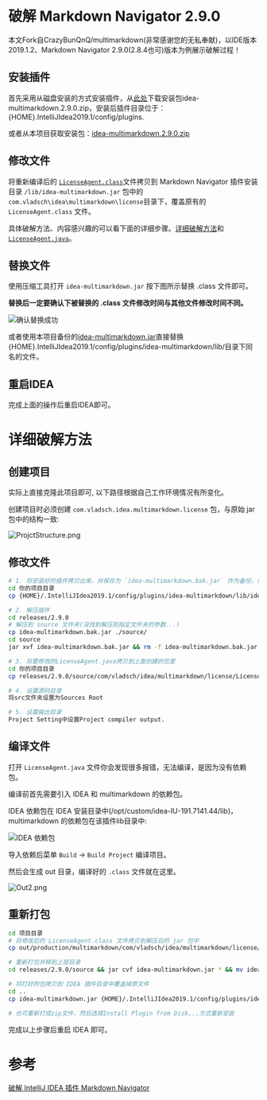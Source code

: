 # 破解 Markdown Navigator 2.9.0

本文Fork自CrazyBunQnQ/multimarkdown(非常感谢您的无私奉献)，以IDE版本2019.1.2、Markdown
Navigator 2.9.0(2.8.4也可)版本为例展示破解过程！

## 安装插件

首先采用从磁盘安装的方式安装插件，从[此处](https://plugins.jetbrains.com/plugin/7896-markdown-navigator)下载安装包idea-multimarkdown.2.9.0.zip，安装后插件目录位于：{HOME}.IntelliJIdea2019.1/config/plugins.

或者从本项目获取安装包：[idea-multimarkdown.2.9.0.zip](plugins/2.9.0/idea-multimarkdown.2.9.0.zip)

## 修改文件

将重新编译后的
[`LicenseAgent.class`](https://github.com/dcfenga/markdown-navigator/tree/master/releases/2.9.0)文件拷贝到
Markdown Navigator 插件安装目录 `/lib/idea-multimarkdown.jar`
包中的`com.vladsch\idea\multimarkdown\license`目录下，覆盖原有的`LicenseAgent.class`
文件。

具体破解方法、内容感兴趣的可以看下面的详细步骤。[详细破解方法](#详细破解方法)和
[`LicenseAgent.java`](https://github.com/dcfenga/markdown-navigator/tree/master/src/com/vladsch/idea/multimarkdown/license)。

## 替换文件

使用压缩工具打开 `idea-multimarkdown.jar` 按下图所示替换 .class 文件即可。

**替换后一定要确认下被替换的 .class 文件修改时间与其他文件修改时间不同。**

![确认替换成功](doc/ClassReplace.png)

或者使用本项目备份的[idea-multimarkdown.jar](releases/2.9.0/idea-multimarkdown.jar)直接替换{HOME}.IntelliJIdea2019.1/config/plugins/idea-multimarkdown/lib/目录下同名的文件。

## 重启IDEA

完成上面的操作后重启IDEA即可。

# 详细破解方法

## 创建项目

实际上直接克隆此项目即可, 以下路径根据自己工作环境情况有所变化。

创建项目时必须创建 `com.vladsch.idea.multimarkdown.license` 包，与原始
jar包中的结构一致:

![ProjctStructure.png](doc/ProjctStructure.png)

## 修改文件

```bash
# 1. 将安装好的插件拷贝出来，并保存为 `idea-multimarkdown.bak.jar` 作为备份，或者解压下载的文件idea-multimarkdown.2.9.0.zip
cd 你的项目目录
cp {HOME}/.IntelliJIdea2019.1/config/plugins/idea-multimarkdown/lib/idea-multimarkdown.jar ./releases/2.9.0/idea-multimarkdown.bak.jar

# 2. 解压插件
cd releases/2.9.0
# 解压到 source 文件夹(没找到解压到指定文件夹的参数...)
cp idea-multimarkdown.bak.jar ./source/
cd source
jar xvf idea-multimarkdown.bak.jar && rm -f idea-multimarkdown.bak.jar

# 3. 将要修改的LicenseAgent.java拷贝到上面创建的包里
cd 你的项目目录
cp releases/2.9.0/source/com/vladsch/idea/multimarkdown/license/LicenseAgent.java src/com/vladsch/idea/multimarkdown/license/

# 4. 设置源码目录
将src文件夹设置为Sources Root

# 5. 设置输出目录
Project Setting中设置Project compiler output.
```

## 编译文件

打开 `LicenseAgent.java` 文件你会发现很多报错，无法编译，是因为没有依赖包。

编译前首先需要引入 IDEA 和 multimarkdown 的依赖包。

IDEA 依赖包在 IDEA
安装目录中(/opt/custom/idea-IU-191.7141.44/lib)，multimarkdown
的依赖包在该插件lib目录中:

![IDEA 依赖包](doc/Library.png)

导入依赖后菜单 `Build` → `Build Project` 编译项目。

然后会生成 out 目录，编译好的 `.class` 文件就在这里。

![Out2.png](doc/Out2.png)

## 重新打包

```bash
cd 项目目录
# 将修改后的 LicenseAgent.class 文件拷贝到解压后的 jar 包中
cp out/production/multimarkdown/com/vladsch/idea/multimarkdown/license/LicenseAgent.class ./releases/2.9.0/source/com/vladsch/idea/multimarkdown/license/

# 重新打包并移到上层目录
cd releases/2.9.0/source && jar cvf idea-multimarkdown.jar * && mv idea-multimarkdown.jar ../

# 将打好的包拷贝到 IDEA 插件目录中覆盖掉原文件
cd ..
cp idea-multimarkdown.jar {HOME}/.IntelliJIdea2019.1/config/plugins/idea-multimarkdown/lib/idea-multimarkdown.jar

# 也可重新打成zip文件，然后选择Install Plugin from Disk...方式重新安装
```

完成以上步骤后重启 IDEA 即可。

# 参考

[破解 IntelliJ IDEA 插件 Markdown Navigator](https://code.skyheng.com/post/54321.html)
